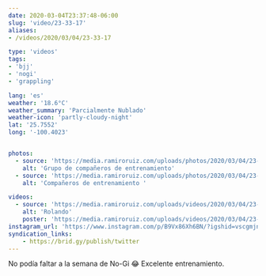```yaml
---
date: 2020-03-04T23:37:48-06:00
slug: 'video/23-33-17'
aliases:
- /videos/2020/03/04/23-33-17

type: 'videos' 
tags:
- 'bjj'
- 'nogi'
- 'grappling'

lang: 'es'
weather: '18.6°C'
weather_summary: 'Parcialmente Nublado'
weather-icon: 'partly-cloudy-night'
lat: '25.7552'
long: '-100.4023'


photos:
  - source: 'https://media.ramiroruiz.com/uploads/photos/2020/03/04/23-32-37/grupo-de-compa%C3%B1eros-de-entrenamiento.jpg'
    alt: 'Grupo de compañeros de entrenamiento'
  - source: 'https://media.ramiroruiz.com/uploads/photos/2020/03/04/23-32-55/compa%C3%B1eros-de-entrenamiento-.jpg'
    alt: 'Compañeros de entrenamiento '

videos:
  - source: 'https://media.ramiroruiz.com/uploads/videos/2020/03/04/23-33-17/rolando.mp4'
    alt: 'Rolando'
    poster: 'https://media.ramiroruiz.com/uploads/videos/2020/03/04/23-33-17/poster.jpg'
instagram_url: 'https://www.instagram.com/p/B9Vx86Xh6BN/?igshid=vscgmjny51hd'
syndication_links:
    - https://brid.gy/publish/twitter
---
```

No podía faltar a la semana de No-Gi 😂
Excelente entrenamiento. 

  